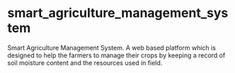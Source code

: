 # smart_agriculture_management_system
Smart Agriculture Management System. A web based platform which is designed to help the farmers to manage their crops by keeping a record of soil moisture content and the resources used in field.  
